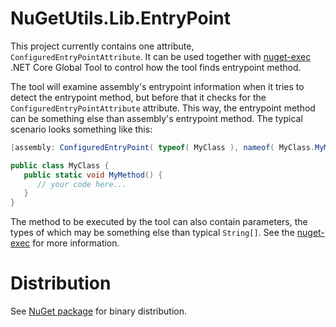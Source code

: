 # NuGetUtils.Lib.EntryPoint

This project currently contains one attribute, `ConfiguredEntryPointAttribute`.
It can be used together with [nuget-exec](../NuGetUtils.Tool.Exec) .NET Core Global Tool to control how the tool finds entrypoint method.

The tool will examine assembly's entrypoint information when it tries to detect the entrypoint method, but before that it checks for the `ConfiguredEntryPointAttribute` attribute.
This way, the entrypoint method can be something else than assembly's entrypoint method.
The typical scenario looks something like this:
```cs
[assembly: ConfiguredEntryPoint( typeof( MyClass ), nameof( MyClass.MyMethod ) )]

public class MyClass {
   public static void MyMethod() {
      // your code here...
   }
}
```

The method to be executed by the tool can also contain parameters, the types of which may be something else than typical `String[]`.
See the [nuget-exec](../NuGetUtils.Tool.Exec) for more information.

# Distribution

See [NuGet package](http://www.nuget.org/packages/NuGetUtils.Lib.EntryPoint) for binary distribution.